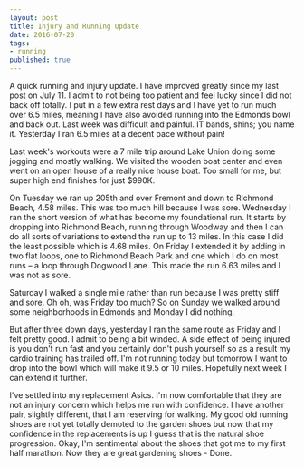 ```yaml
---
layout: post
title: Injury and Running Update
date: 2016-07-20
tags:
- running
published: true
---
```

A quick running and injury update.  I have improved greatly since my last post on July 11.  I admit to not being too patient and feel lucky since I did not back off totally.  I put in a few extra rest days and I have yet to run much over 6.5 miles, meaning I have also avoided running into the Edmonds bowl and back out.  Last week was difficult and painful.  IT bands, shins; you name it.  Yesterday I ran 6.5 miles at a decent pace without pain! 

Last week's workouts were a 7 mile trip around Lake Union doing some jogging and mostly walking.  We visited the wooden boat center and even went on an open house of a really nice house boat.  Too small for me, but super high end finishes for just $990K.

On Tuesday we ran up 205th and over Fremont and down to Richmond Beach, 4.58 miles.  This was too much hill because I was sore.  Wednesday I ran the short version of what has become my foundational run.  It starts by dropping into Richmond Beach, running through Woodway and then I can do all sorts of variations to extend the run up to 13 miles.  In this case I did the least possible which is 4.68 miles.  On Friday I extended it by adding in two flat loops, one to Richmond Beach Park and one which I do on most runs – a loop through Dogwood Lane.   This made the run 6.63 miles and I was not as sore. 

Saturday I walked a single mile rather than run because I was pretty stiff and sore.  Oh oh, was Friday too much?  So on Sunday we walked around some neighborhoods in Edmonds and Monday I did nothing.  

But after three down days, yesterday I ran the same route as Friday and I felt pretty good.  I admit to being a bit winded.  A side effect of being injured is you don't run fast and you certainly don't push yourself so as a result my cardio training has trailed off.  I'm not running today but tomorrow I want to drop into the bowl which will make it 9.5 or 10 miles.  Hopefully next week I can extend it further. 

I've settled into my replacement Asics.  I'm now comfortable that they are not an injury concern which helps me run with confidence.  I have another pair, slightly different, that I am reserving for walking.  My good old running shoes are not yet totally demoted to the garden shoes but now that my confidence in the replacements is up I guess that is the natural shoe progression.  Okay, I'm sentimental about the shoes that got me to my first half marathon.  Now they are great gardening shoes - Done. 
